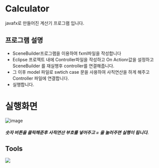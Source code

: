# Calculator
javafx로 만들어진 계산기 프로그램 입니다.
## 프로그램 설명
- SceneBuilder프로그램을 이용하여 fxml파일을 작성합니다
- Eclipse 프로젝트 내에 Controller파일을 작성하고 On Actionr값을 설정하고 SceneBuilder 를 재실행후 controller를 연결해줍니다.
- 그 이후 model 파일로 swtich case 문을 사용하여 사칙연산을 하게 해주고 Controller 파일에 연결합니다.
- 실행합니다.
# 실행화면
![image](https://user-images.githubusercontent.com/106458316/214772494-44f688ef-e411-4cc1-bad4-3c97bc4f33ef.png)
##### 숫자 버튼을 클릭해준후 사칙연산 부호를 넣어주고 = 을 눌러주면 실행이 됩니다.
## Tools
<img src="https://img.shields.io/badge/JAVA-007396?style=for-the-badge&logo=java&logoColor=white">

